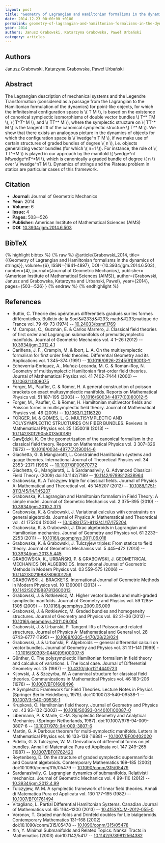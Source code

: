 ```yaml
---
layout: post
title: "Geometry of Lagrangian and Hamiltonian formalisms in the dynamics of strings"
date: 2014-12-23 00:00:00 +0100
permalink: geometry-of-lagrangian-and-hamiltonian-formalisms-in-the-dynamics-of-strings
year: 2014
authors: Janusz Grabowski, Katarzyna Grabowska, Paweł Urbański
category: articles
---
```

 
## Authors
[Janusz Grabowski](authors/janusz-grabowski), [Katarzyna Grabowska](authors/katarzyna-grabowska), [Paweł Urbański](authors/paweł-urbanski)
 
## Abstract
The Lagrangian description of mechanical systems and the Legendre Transformation (considered as a passage from the Lagrangian to the Hamiltonian formulation of the dynamics) for point-like objects, for which the infinitesimal configuration space is \\( T M \\), is based on the existence of canonical symplectic isomorphisms of double vector bundles \\( T^* TM \\), \\( T^*T^* M \\), and \\( TT^* M \\), where the symplectic structure on \\( TT^* M \\) is the tangent lift of the canonical symplectic structure \\( T^* M \\). We show that there exists an analogous picture in the dynamics of objects for which the configuration space is \\( \wedge^n T M \\), if we make use of certain structures of graded bundles of degree \\( n \\), i.e. objects generalizing vector bundles (for which \\( n=1 \\)). For instance, the role of \\( TT^*M \\) is played in our approach by the manifold \\( \wedge^nT M\wedge^nT^*M \\), which is canonically a graded bundle of degree \\( n \\) over \\( \wedge^nT M \\). Dynamics of strings and the Plateau problem in statics are particular cases of this framework.
 
## Citation
- **Journal:** Journal of Geometric Mechanics
- **Year:** 2014
- **Volume:** 6
- **Issue:** 4
- **Pages:** 503--526
- **Publisher:** American Institute of Mathematical Sciences (AIMS)
- **DOI:** [10.3934/jgm.2014.6.503](https://doi.org/10.3934/jgm.2014.6.503)
 
## BibTeX
{% highlight bibtex %}
{% raw %}
@article{Grabowski_2014,
  title={{Geometry of Lagrangian and Hamiltonian formalisms in the dynamics of strings}},
  volume={6},
  ISSN={1941-4897},
  DOI={10.3934/jgm.2014.6.503},
  number={4},
  journal={Journal of Geometric Mechanics},
  publisher={American Institute of Mathematical Sciences (AIMS)},
  author={Grabowski, Janusz and Grabowska, Katarzyna and Urbański, Paweł},
  year={2014},
  pages={503--526}
}
{% endraw %}
{% endhighlight %}
 
## References
- Buttin, C. Théorie des opérateurs différentiels gradués sur les formes différentielles. Bulletin de la Soci&amp;#233;t&amp;#233; math&amp;#233;matique de France vol. 79 49–73 (1974) -- [10.24033/bsmf.1769](https://doi.org/10.24033/bsmf.1769)
- M. Campos, C., Guzmán, E. & Carlos Marrero, J. Classical field theories of first order and Lagrangian submanifolds of premultisymplectic manifolds. Journal of Geometric Mechanics vol. 4 1–26 (2012) -- [10.3934/jgm.2012.4.1](https://doi.org/10.3934/jgm.2012.4.1)
- Cariñena, J. F., Crampin, M. & Ibort, L. A. On the multisymplectic formalism for first order field theories. Differential Geometry and its Applications vol. 1 345–374 (1991) -- [10.1016/0926-2245(91)90013-Y](https://doi.org/10.1016/0926-2245(91)90013-Y)
- Echeverria-Enrı́quez, A., Muñoz-Lecanda, M. C. & Román-Roy, N. Geometry of multisymplectic Hamiltonian first-order field theories. Journal of Mathematical Physics vol. 41 7402–7444 (2000) -- [10.1063/1.1308075](https://doi.org/10.1063/1.1308075)
- Forger, M., Paufler, C. & Römer, H. A general construction of poisson brackets on exact multusymplectic manifolds. Reports on Mathematical Physics vol. 51 187–195 (2003) -- [10.1016/S0034-4877(03)80012-5](https://doi.org/10.1016/S0034-4877(03)80012-5)
- Forger, M., Paufler, C. & Römer, H. Hamiltonian multivector fields and Poisson forms in multisymplectic field theory. Journal of Mathematical Physics vol. 46 (2005) -- [10.1063/1.2116320](https://doi.org/10.1063/1.2116320)
- FORGER, M. & GOMES, L. G. MULTISYMPLECTIC AND POLYSYMPLECTIC STRUCTURES ON FIBER BUNDLES. Reviews in Mathematical Physics vol. 25 1350018 (2013) -- [10.1142/S0129055X13500189](https://doi.org/10.1142/S0129055X13500189)
- GawĘdzki, K. On the geometrization of the canonical formalism in the classical field theory. Reports on Mathematical Physics vol. 3 307–326 (1972) -- [10.1016/0034-4877(72)90014-6](https://doi.org/10.1016/0034-4877(72)90014-6)
- Giachetta, G. & Mangiarotti, L. Constrained Hamiltonian systems and gauge theories. International Journal of Theoretical Physics vol. 34 2353–2371 (1995) -- [10.1007/BF00670772](https://doi.org/10.1007/BF00670772)
- Giachetta, G., Mangiarotti, L. & Sardanashvily, G. Advanced Classical Field Theory. (2009) doi:10.1142/7189 -- [10.1142/9789812838964](https://doi.org/10.1142/9789812838964)
- Grabowska, K. A Tulczyjew triple for classical fields. Journal of Physics A: Mathematical and Theoretical vol. 45 145207 (2012) -- [10.1088/1751-8113/45/14/145207](https://doi.org/10.1088/1751-8113/45/14/145207)
- Grabowska, K. Lagrangian and Hamiltonian formalism in Field Theory:  A simple model. Journal of Geometric Mechanics vol. 2 375–395 (2010) -- [10.3934/jgm.2010.2.375](https://doi.org/10.3934/jgm.2010.2.375)
- Grabowska, K. & Grabowski, J. Variational calculus with constraints on general algebroids. Journal of Physics A: Mathematical and Theoretical vol. 41 175204 (2008) -- [10.1088/1751-8113/41/17/175204](https://doi.org/10.1088/1751-8113/41/17/175204)
- Grabowska, K. & Grabowski, J. Dirac algebroids in Lagrangian and Hamiltonian mechanics. Journal of Geometry and Physics vol. 61 2233–2253 (2011) -- [10.1016/j.geomphys.2011.06.018](https://doi.org/10.1016/j.geomphys.2011.06.018)
- Grabowska, K. & Grabowski, J. Tulczyjew triples: From statics to field theory. Journal of Geometric Mechanics vol. 5 445–472 (2013) -- [10.3934/jgm.2013.5.445](https://doi.org/10.3934/jgm.2013.5.445)
- GRABOWSKA, K., URBAŃSKI, P. & GRABOWSKI, J. GEOMETRICAL MECHANICS ON ALGEBROIDS. International Journal of Geometric Methods in Modern Physics vol. 03 559–575 (2006) -- [10.1142/S0219887806001259](https://doi.org/10.1142/S0219887806001259)
- GRABOWSKI, J. BRACKETS. International Journal of Geometric Methods in Modern Physics vol. 10 1360001 (2013) -- [10.1142/S0219887813600013](https://doi.org/10.1142/S0219887813600013)
- Grabowski, J. & Rotkiewicz, M. Higher vector bundles and multi-graded symplectic manifolds. Journal of Geometry and Physics vol. 59 1285–1305 (2009) -- [10.1016/j.geomphys.2009.06.009](https://doi.org/10.1016/j.geomphys.2009.06.009)
- Grabowski, J. & Rotkiewicz, M. Graded bundles and homogeneity structures. Journal of Geometry and Physics vol. 62 21–36 (2012) -- [10.1016/j.geomphys.2011.09.004](https://doi.org/10.1016/j.geomphys.2011.09.004)
- Grabowski, J. & Urbanski, P. Tangent lifts of Poisson and related structures. Journal of Physics A: Mathematical and General vol. 28 6743–6777 (1995) -- [10.1088/0305-4470/28/23/024](https://doi.org/10.1088/0305-4470/28/23/024)
- Grabowski, J. & Urbański, P. Algebroids — general differential calculi on vector bundles. Journal of Geometry and Physics vol. 31 111–141 (1999) -- [10.1016/S0393-0440(99)00007-8](https://doi.org/10.1016/S0393-0440(99)00007-8)
- Günther, C. The polysymplectic Hamiltonian formalism in field theory and calculus of variations. I. The local case. Journal of Differential Geometry vol. 25 (1987) -- [10.4310/jdg/1214440723](https://doi.org/10.4310/jdg/1214440723)
- Kijowski, J. & Szczyrba, W. A canonical structure for classical field theories. Communications in Mathematical Physics vol. 46 183–206 (1976) -- [10.1007/BF01608496](https://doi.org/10.1007/BF01608496)
- A Symplectic Framework for Field Theories. Lecture Notes in Physics (Springer Berlin Heidelberg, 1979). doi:10.1007/3-540-09538-1 -- [10.1007/3-540-09538-1](https://doi.org/10.1007/3-540-09538-1)
- Krupková, O. Hamiltonian field theory. Journal of Geometry and Physics vol. 43 93–132 (2002) -- [10.1016/S0393-0440(01)00087-0](https://doi.org/10.1016/S0393-0440(01)00087-0)
- Libermann, P. & Marle, C.-M. Symplectic Geometry and Analytical Mechanics. (Springer Netherlands, 1987). doi:10.1007/978-94-009-3807-6 -- [10.1007/978-94-009-3807-6](https://doi.org/10.1007/978-94-009-3807-6)
- Martin, G. A Darboux theorem for multi-symplectic manifolds. Letters in Mathematical Physics vol. 16 133–138 (1988) -- [10.1007/BF00402020](https://doi.org/10.1007/BF00402020)
- Pidello, G. & Tulczyjew, W. M. Derivations of differential forms on jet bundles. Annali di Matematica Pura ed Applicata vol. 147 249–265 (1987) -- [10.1007/BF01762420](https://doi.org/10.1007/BF01762420)
- Roytenberg, D. On the structure of graded symplectic supermanifolds and Courant algebroids. Contemporary Mathematics 169–185 (2002) doi:10.1090/conm/315/05479 -- [10.1090/conm/315/05479](https://doi.org/10.1090/conm/315/05479)
- Sardanashvily, G. Lagrangian dynamics of submanifolds. Relativisti
mechanics. Journal of Geometric Mechanics vol. 4 99–110 (2012) -- [10.3934/jgm.2012.4.99](https://doi.org/10.3934/jgm.2012.4.99)
- Tulczyjew, W. M. A symplectic framework of linear field theories. Annali di Matematica Pura ed Applicata vol. 130 177–195 (1982) -- [10.1007/BF01761494](https://doi.org/10.1007/BF01761494)
- Vitagliano, L. Partial Differential Hamiltonian Systems. Canadian Journal of Mathematics vol. 65 1164–1200 (2013) -- [10.4153/CJM-2012-055-0](https://doi.org/10.4153/CJM-2012-055-0)
- Voronov, T. Graded manifolds and Drinfeld doubles for Lie bialgebroids. Contemporary Mathematics 131–168 (2002) doi:10.1090/conm/315/05478 -- [10.1090/conm/315/05478](https://doi.org/10.1090/conm/315/05478)
- Xin, Y. Minimal Submanifolds and Related Topics. Nankai Tracts in Mathematics (2003) doi:10.1142/5417 -- [10.1142/9789812564382](https://doi.org/10.1142/9789812564382)

